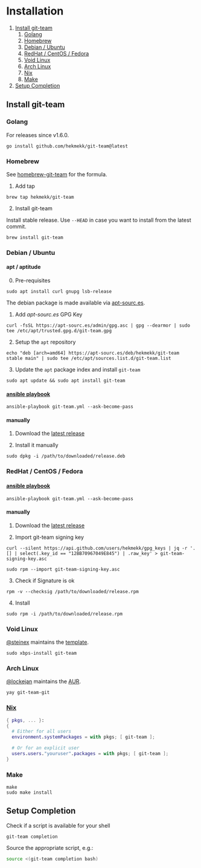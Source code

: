 # Installation
1. [Install git-team](#install-git-team)
    1. [Golang](#golang)
    2. [Homebrew](#homebrew)
    3. [Debian / Ubuntu](#debian--ubuntu)
    4. [RedHat / CentOS / Fedora](#redhat--centos--fedora)
    5. [Void Linux](#void-linux)
    6. [Arch Linux](#arch-linux)
    7. [Nix](#nix)
    8. [Make](#make)
2. [Setup Completion](#setup-completion)

## Install git-team
### Golang
For releases since v1.6.0.
```shell script
go install github.com/hekmekk/git-team@latest
```

### Homebrew
See [homebrew-git-team](https://github.com/hekmekk/homebrew-git-team) for the formula.
1. Add tap

```shell
brew tap hekmekk/git-team
```

2. Install git-team

Install stable release. Use `--HEAD` in case you want to install from the latest commit.
```shell
brew install git-team
```

### Debian / Ubuntu
#### apt / aptitude
0. Pre-requisites
```shell
sudo apt install curl gnupg lsb-release
```

The debian package is made available via [apt-sourc.es](https://apt-sourc.es).

1. Add *apt-sourc.es* GPG Key
```shell
curl -fsSL https://apt-sourc.es/admin/gpg.asc | gpg --dearmor | sudo tee /etc/apt/trusted.gpg.d/git-team.gpg
```

2. Setup the `apt` repository
```shell
echo "deb [arch=amd64] https://apt-sourc.es/deb/hekmekk/git-team stable main" | sudo tee /etc/apt/sources.list.d/git-team.list
```

3. Update the `apt` package index and install `git-team`
```shell
sudo apt update && sudo apt install git-team
```

#### [ansible playbook](../master/contrib/ansible/roles/git-team/tasks/main.yml)
```
ansible-playbook git-team.yml --ask-become-pass
```

#### manually
1. Download the [latest release](https://github.com/hekmekk/git-team/releases/latest)

2. Install it manually
```shell
sudo dpkg -i /path/to/downloaded/release.deb
```

### RedHat / CentOS / Fedora
#### [ansible playbook](../master/contrib/ansible/roles/git-team/tasks/main.yml)
```
ansible-playbook git-team.yml --ask-become-pass
```

#### manually
1. Download the [latest release](https://github.com/hekmekk/git-team/releases/latest)

2. Import git-team signing key
```shell
curl --silent https://api.github.com/users/hekmekk/gpg_keys | jq -r '.[] | select(.key_id == "12BB70967049E845") | .raw_key' > git-team-signing-key.asc
```

```shell
sudo rpm --import git-team-signing-key.asc
```

3. Check if Signature is ok
```shell
rpm -v --checksig /path/to/downloaded/release.rpm
```

4. Install
```shell
sudo rpm -i /path/to/downloaded/release.rpm
```

### Void Linux
[@steinex](https://github.com/steinex) maintains the [template](https://github.com/void-linux/void-packages/blob/master/srcpkgs/git-team/template).
```shell
sudo xbps-install git-team
```

### Arch Linux
[@lockejan](https://github.com/lockejan) maintains the [AUR](https://aur.archlinux.org/packages/git-team-git/).
```shell
yay git-team-git
```

### [Nix](https://nixos.org)

```nix
{ pkgs, ... }:
{
  # Either for all users
  environment.systemPackages = with pkgs; [ git-team ];

  # Or for an explicit user
  users.users."youruser".packages = with pkgs; [ git-team ];
}
```

### Make
```shell
make
sudo make install
```

## Setup Completion
Check if a script is available for your shell
```shell
git-team completion
```

Source the appropriate script, e.g.:
```bash
source <(git-team completion bash)
```

